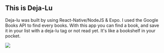 ## This is Deja-Lu

Deja-lu was built by using React-Native/NodeJS & Expo. I used the Google Books API to find every books. With this app you can find a book, and save it in your list with a deja-lu tag or not read yet. It's like a bookshelf in your pocket.

![](https://zupimages.net/up/22/26/mq5f.gif)
